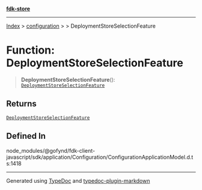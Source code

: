 [**fdk-store**](../../../README.md)
***

[Index](../../../API.md) > [configuration](../../README.md) > [<internal>](../README.md) > DeploymentStoreSelectionFeature

# Function: DeploymentStoreSelectionFeature

> **DeploymentStoreSelectionFeature**(): [`DeploymentStoreSelectionFeature`](../type-aliases/type-alias.DeploymentStoreSelectionFeature.md)

## Returns

[`DeploymentStoreSelectionFeature`](../type-aliases/type-alias.DeploymentStoreSelectionFeature.md)

## Defined In

node\_modules/@gofynd/fdk-client-javascript/sdk/application/Configuration/ConfigurationApplicationModel.d.ts:1418

***
Generated using [TypeDoc](https://typedoc.org/) and [typedoc-plugin-markdown](https://www.npmjs.com/package/typedoc-plugin-markdown)
